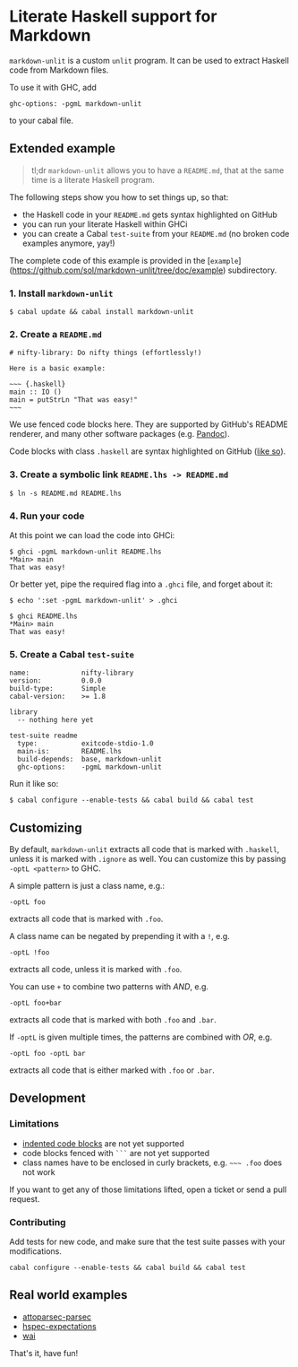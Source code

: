 # Literate Haskell support for Markdown

`markdown-unlit` is a custom `unlit` program.  It can be used to extract
Haskell code from Markdown files.

To use it with GHC, add

    ghc-options: -pgmL markdown-unlit

to your cabal file.

## Extended example

> tl;dr `markdown-unlit` allows you to have a `README.md`, that at the
> same time is a literate Haskell program.

The following steps show you how to set things up, so that:

 * the Haskell code in your `README.md` gets syntax highlighted on GitHub
 * you can run your literate Haskell within GHCi
 * you can create a Cabal `test-suite` from your `README.md` (no broken code
   examples anymore, yay!)

The complete code of this example is provided in the [`example`]
(https://github.com/sol/markdown-unlit/tree/doc/example) subdirectory.

### 1. Install `markdown-unlit`

    $ cabal update && cabal install markdown-unlit


### 2. Create a `README.md`


    # nifty-library: Do nifty things (effortlessly!)

    Here is a basic example:

    ~~~ {.haskell}
    main :: IO ()
    main = putStrLn "That was easy!"
    ~~~

We use fenced code blocks here.  They are supported by GitHub's README
renderer, and many other software packages (e.g.
[Pandoc](http://johnmacfarlane.net/pandoc/)).

Code blocks with class `.haskell` are syntax highlighted on GitHub ([like
so](https://github.com/sol/markdown-unlit/blob/master/example/README.md#readme)).

### 3. Create a symbolic link `README.lhs -> README.md`

    $ ln -s README.md README.lhs

### 4. Run your code

At this point we can load the code into GHCi:

    $ ghci -pgmL markdown-unlit README.lhs
    *Main> main
    That was easy!

Or better yet, pipe the required flag into a `.ghci` file, and forget about it:

```
$ echo ':set -pgmL markdown-unlit' > .ghci
```
```
$ ghci README.lhs
*Main> main
That was easy!
```

### 5. Create a Cabal `test-suite`

```
name:             nifty-library
version:          0.0.0
build-type:       Simple
cabal-version:    >= 1.8

library
  -- nothing here yet

test-suite readme
  type:           exitcode-stdio-1.0
  main-is:        README.lhs
  build-depends:  base, markdown-unlit
  ghc-options:    -pgmL markdown-unlit
```

Run it like so:

    $ cabal configure --enable-tests && cabal build && cabal test

## Customizing

By default, `markdown-unlit` extracts all code that is marked with `.haskell`,
unless it is marked with `.ignore` as well.  You can customize this by passing
`-optL <pattern>` to GHC.

A simple pattern is just a class name, e.g.:

    -optL foo

extracts all code that is marked with `.foo`.

A class name can be negated by prepending it with a `!`, e.g.

    -optL !foo

extracts all code, unless it is marked with `.foo`.

You can use `+` to combine two patterns with *AND*, e.g.

    -optL foo+bar

extracts all code that is marked with both `.foo` and `.bar`.

If `-optL` is given multiple times, the patterns are combined with *OR*, e.g.

    -optL foo -optL bar

extracts all code that is either marked with `.foo` or `.bar`.

## Development

### Limitations

 * [indented code blocks](http://daringfireball.net/projects/markdown/syntax#precode) are not yet supported
 * code blocks fenced with ```` ``` ```` are not yet supported
 * class names have to be enclosed in curly brackets, e.g. `~~~ .foo` does not
   work

If you want to get any of those limitations lifted, open a ticket or send a
pull request.

### Contributing

Add tests for new code, and make sure that the test suite passes with your
modifications.

    cabal configure --enable-tests && cabal build && cabal test

## Real world examples

 * [attoparsec-parsec](https://github.com/sol/attoparsec-parsec#readme)
 * [hspec-expectations](https://github.com/sol/hspec-expectations#readme)
 * [wai](https://github.com/yesodweb/wai/tree/master/wai#readme)

That's it, have fun!
